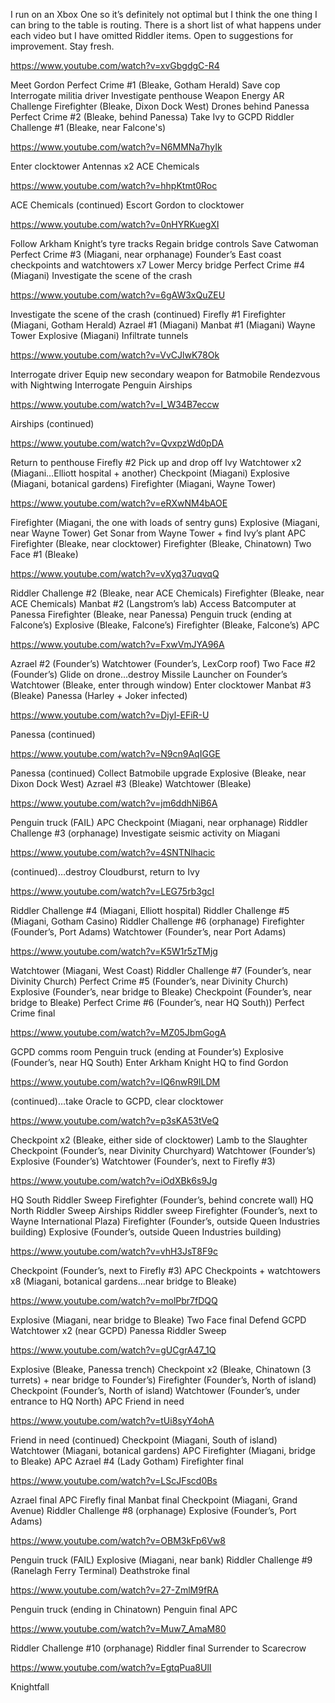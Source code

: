 I run on an Xbox One so it’s definitely not optimal but I think the one thing I can bring to the table is routing. There is a short list of what happens under each video but I have omitted Riddler items. Open to suggestions for improvement. Stay fresh.

https://www.youtube.com/watch?v=xvGbgdgC-R4

Meet Gordon
Perfect Crime #1 (Bleake, Gotham Herald)
Save cop
Interrogate militia driver
Investigate penthouse
Weapon Energy AR Challenge
Firefighter (Bleake, Dixon Dock West)
Drones behind Panessa
Perfect Crime #2 (Bleake, behind Panessa)
Take Ivy to GCPD
Riddler Challenge #1 (Bleake, near Falcone's)



https://www.youtube.com/watch?v=N6MMNa7hyIk

Enter clocktower
Antennas x2
ACE Chemicals



https://www.youtube.com/watch?v=hhpKtmt0Roc

ACE Chemicals (continued)
Escort Gordon to clocktower



https://www.youtube.com/watch?v=0nHYRKuegXI

Follow Arkham Knight’s tyre tracks
Regain bridge controls
Save Catwoman
Perfect Crime #3 (Miagani, near orphanage)
Founder’s East coast checkpoints and watchtowers x7
Lower Mercy bridge
Perfect Crime #4 (Miagani)
Investigate the scene of the crash



https://www.youtube.com/watch?v=6gAW3xQuZEU

Investigate the scene of the crash (continued)
Firefly #1
Firefighter (Miagani, Gotham Herald)
Azrael #1 (Miagani)
Manbat #1 (Miagani)
Wayne Tower
Explosive (Miagani)
Infiltrate tunnels



https://www.youtube.com/watch?v=VvCJlwK78Ok

Interrogate driver
Equip new secondary weapon for Batmobile
Rendezvous with Nightwing
Interrogate Penguin
Airships



https://www.youtube.com/watch?v=I_W34B7eccw

Airships (continued)



https://www.youtube.com/watch?v=QvxpzWd0pDA

Return to penthouse
Firefly #2
Pick up and drop off Ivy
Watchtower x2 (Miagani…Elliott hospital + another)
Checkpoint (Miagani)
Explosive (Miagani, botanical gardens)
Firefighter (Miagani, Wayne Tower)



https://www.youtube.com/watch?v=eRXwNM4bAOE

Firefighter (Miagani, the one with loads of sentry guns)
Explosive (Miagani, near Wayne Tower)
Get Sonar from Wayne Tower + find Ivy’s plant
APC
Firefighter (Bleake, near clocktower)
Firefighter (Bleake, Chinatown)
Two Face #1 (Bleake)



https://www.youtube.com/watch?v=vXyq37uqvqQ

Riddler Challenge #2 (Bleake, near ACE Chemicals)
Firefighter (Bleake, near ACE Chemicals)
Manbat #2 (Langstrom’s lab)
Access Batcomputer at Panessa
Firefighter (Bleake, near Panessa)
Penguin truck (ending at Falcone’s)
Explosive (Bleake, Falcone’s)
Firefighter (Bleake, Falcone’s)
APC



https://www.youtube.com/watch?v=FxwVmJYA96A

Azrael #2 (Founder’s)
Watchtower (Founder’s, LexCorp roof)
Two Face #2 (Founder’s)
Glide on drone…destroy Missile Launcher on Founder’s
Watchtower (Bleake, enter through window)
Enter clocktower
Manbat #3 (Bleake)
Panessa (Harley + Joker infected)



https://www.youtube.com/watch?v=Djyl-EFiR-U

Panessa (continued)



https://www.youtube.com/watch?v=N9cn9AqIGGE

Panessa (continued)
Collect Batmobile upgrade
Explosive (Bleake, near Dixon Dock West)
Azrael #3 (Bleake)
Watchtower (Bleake)



https://www.youtube.com/watch?v=jm6ddhNiB6A

Penguin truck (FAIL)
APC
Checkpoint (Miagani, near orphanage)
Riddler Challenge #3 (orphanage)
Investigate seismic activity on Miagani



https://www.youtube.com/watch?v=4SNTNlhacic

(continued)…destroy Cloudburst, return to Ivy



https://www.youtube.com/watch?v=LEG75rb3gcI

Riddler Challenge #4 (Miagani, Elliott hospital)
Riddler Challenge #5 (Miagani, Gotham Casino)
Riddler Challenge #6 (orphanage)
Firefighter (Founder’s, Port Adams)
Watchtower (Founder’s, near Port Adams)



https://www.youtube.com/watch?v=K5W1r5zTMjg

Watchtower (Miagani, West Coast)
Riddler Challenge #7 (Founder’s, near Divinity Church)
Perfect Crime #5 (Founder’s, near Divinity Church)
Explosive (Founder’s, near bridge to Bleake)
Checkpoint (Founder’s, near bridge to Bleake)
Perfect Crime #6 (Founder’s, near HQ South))
Perfect Crime final



https://www.youtube.com/watch?v=MZ05JbmGogA

GCPD comms room
Penguin truck (ending at Founder’s)
Explosive (Founder’s, near HQ South)
Enter Arkham Knight HQ to find Gordon



https://www.youtube.com/watch?v=IQ6nwR9ILDM

(continued)…take Oracle to GCPD, clear clocktower



https://www.youtube.com/watch?v=p3sKA53tVeQ

Checkpoint x2 (Bleake, either side of clocktower)
Lamb to the Slaughter
Checkpoint (Founder’s, near Divinity Churchyard)
Watchtower (Founder’s)
Explosive (Founder’s)
Watchtower (Founder’s, next to Firefly #3)



https://www.youtube.com/watch?v=iOdXBk6s9Jg

HQ South Riddler Sweep
Firefighter (Founder’s, behind concrete wall)
HQ North Riddler Sweep
Airships Riddler sweep
Firefighter (Founder’s, next to Wayne International Plaza)
Firefighter (Founder’s, outside Queen Industries building)
Explosive (Founder’s, outside Queen Industries building)



https://www.youtube.com/watch?v=vhH3JsT8F9c

Checkpoint (Founder’s, next to Firefly #3)
APC
Checkpoints + watchtowers x8 (Miagani, botanical gardens…near bridge to Bleake)



https://www.youtube.com/watch?v=molPbr7fDQQ

Explosive (Miagani, near bridge to Bleake)
Two Face final
Defend GCPD
Watchtower x2 (near GCPD)
Panessa Riddler Sweep



https://www.youtube.com/watch?v=gUCgrA47_1Q

Explosive (Bleake, Panessa trench)
Checkpoint x2 (Bleake, Chinatown (3 turrets) + near bridge to Founder’s)
Firefighter (Founder’s, North of island)
Checkpoint (Founder’s, North of island)
Watchtower (Founder’s, under entrance to HQ North)
APC
Friend in need



https://www.youtube.com/watch?v=tUi8syY4ohA

Friend in need (continued)
Checkpoint (Miagani, South of island)
Watchtower (Miagani, botanical gardens)
APC
Firefighter (Miagani, bridge to Bleake)
APC
Azrael #4 (Lady Gotham)
Firefighter final



https://www.youtube.com/watch?v=LScJFscd0Bs

Azrael final
APC
Firefly final
Manbat final
Checkpoint (Miagani, Grand Avenue)
Riddler Challenge #8 (orphanage)
Explosive (Founder’s, Port Adams)



https://www.youtube.com/watch?v=OBM3kFp6Vw8

Penguin truck (FAIL)
Explosive (Miagani, near bank)
Riddler Challenge #9 (Ranelagh Ferry Terminal)
Deathstroke final



https://www.youtube.com/watch?v=27-ZmlM9fRA

Penguin truck (ending in Chinatown)
Penguin final
APC



https://www.youtube.com/watch?v=Muw7_AmaM80

Riddler Challenge #10 (orphanage)
Riddler final
Surrender to Scarecrow



https://www.youtube.com/watch?v=EgtqPua8UlI

Knightfall